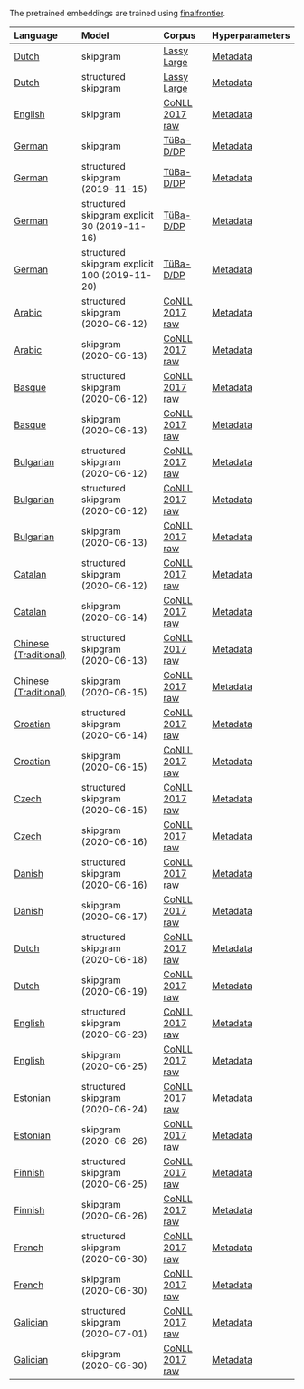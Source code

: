 The pretrained embeddings are trained using
[finalfrontier](finalfrontier).

| Language                                                                                                                     | Model               | Corpus                                                                            | Hyperparameters                                                                                                               |
| :--------------------------------------------------------------------------------------------------------------------------- | :------------------ | :-------------------------------------------------------------------------------- | ----------------------------------------------------------------------------------------------------------------------------- |
| [Dutch](http://www.sfs.uni-tuebingen.de/a3-public-data/finalfusion/dutch-lassy-skipgram-mincount-15-ctx-10-dims-300.fifu)    | skipgram            | [Lassy Large](https://www.let.rug.nl/vannoord/Lassy/)                             | [Metadata](http://www.sfs.uni-tuebingen.de/a3-public-data/finalfusion/dutch-lassy-skipgram-mincount-15-ctx-10-dims-300.txt)   |
| [Dutch](http://www.sfs.uni-tuebingen.de/a3-public-data/finalfusion/dutch-lassy-structgram-mincount-15-ctx-10-dims-300.fifu)  | structured skipgram | [Lassy Large](https://www.let.rug.nl/vannoord/Lassy/)                             | [Metadata](http://www.sfs.uni-tuebingen.de/a3-public-data/finalfusion/dutch-lassy-structgram-mincount-15-ctx-10-dims-300.txt) |
| [English](http://www.sfs.uni-tuebingen.de/a3-public-data/finalfusion/english-skipgram-mincount-50-ctx-10-ns-5-dims-300.fifu) | skipgram            | [CoNLL 2017 raw](https://lindat.mff.cuni.cz/repository/xmlui/handle/11234/1-1989) | [Metadata](http://www.sfs.uni-tuebingen.de/a3-public-data/finalfusion/english-skipgram-mincount-50-ctx-10-ns-5-dims-300.txt)  |
| [German](http://www.sfs.uni-tuebingen.de/a3-public-data/finalfusion/german-skipgram-mincount-30-ctx-10-dims-300.fifu)        | skipgram            | [TüBa-D/DP](https://github.com/sfb833-a3/tueba-ddp)                                                                         | [Metadata](http://www.sfs.uni-tuebingen.de/a3-public-data/finalfusion/german-skipgram-mincount-30-ctx-10-dims-300.txt)        |
| [German](http://www.sfs.uni-tuebingen.de/a3-public-data/finalfusion/german-structgram-mincount-30-ctx-10-dims-300-zipf-0.75-2019-11-15.fifu)      | structured skipgram (2019-11-15)| [TüBa-D/DP](https://github.com/sfb833-a3/tueba-ddp)                                                                         | [Metadata](http://www.sfs.uni-tuebingen.de/a3-public-data/finalfusion/german-structgram-mincount-30-ctx-10-dims-300-zipf-0.75-2019-11-15.txt)       |
| [German](http://www.sfs.uni-tuebingen.de/a3-public-data/finalfusion/german-explicit-structgram-mincount-30-30-ctx-10-dims-300-zipf-0.75-2019-11-16.fifu)      | structured skipgram explicit 30 (2019-11-16)| [TüBa-D/DP](https://github.com/sfb833-a3/tueba-ddp)                                                                         | [Metadata](http://www.sfs.uni-tuebingen.de/a3-public-data/finalfusion/german-explicit-structgram-mincount-30-30-ctx-10-dims-300-zipf-0.75-2019-11-16.txt)       |
| [German](http://www.sfs.uni-tuebingen.de/a3-public-data/finalfusion/german-explicit-structgram-mincount-30-100-ctx-10-dims-300-zipf-0.75-2019-11-20.fifu)      | structured skipgram explicit 100 (2019-11-20)| [TüBa-D/DP](https://github.com/sfb833-a3/tueba-ddp)                                                                         | [Metadata](http://www.sfs.uni-tuebingen.de/a3-public-data/finalfusion/german-explicit-structgram-mincount-30-100-ctx-10-dims-300-zipf-0.75-2019-11-20.txt)       |
| [Arabic](http://www.sfs.uni-tuebingen.de/a3-public-data/finalfusion/conll2017/arabic-structgram-mincount-30-ctx-10-dims-300-2020-06-12.fifu)      | structured skipgram (2020-06-12)| [CoNLL 2017 raw](https://lindat.mff.cuni.cz/repository/xmlui/handle/11234/1-1989)    | [Metadata](http://www.sfs.uni-tuebingen.de/a3-public-data/finalfusion/conll2017/arabic-structgram-mincount-30-ctx-10-dims-300-2020-06-12.txt)       |
| [Arabic](http://www.sfs.uni-tuebingen.de/a3-public-data/finalfusion/conll2017/arabic-skipgram-mincount-30-ctx-10-dims-300-2020-06-13.fifu)      | skipgram (2020-06-13)| [CoNLL 2017 raw](https://lindat.mff.cuni.cz/repository/xmlui/handle/11234/1-1989)    | [Metadata](http://www.sfs.uni-tuebingen.de/a3-public-data/finalfusion/conll2017/arabic-skipgram-mincount-30-ctx-10-dims-300-2020-06-13.txt)       |
| [Basque](http://www.sfs.uni-tuebingen.de/a3-public-data/finalfusion/conll2017/basque-structgram-mincount-30-ctx-10-dims-300-2020-06-12.fifu)      | structured skipgram (2020-06-12)| [CoNLL 2017 raw](https://lindat.mff.cuni.cz/repository/xmlui/handle/11234/1-1989)    | [Metadata](http://www.sfs.uni-tuebingen.de/a3-public-data/finalfusion/conll2017/basque-structgram-mincount-30-ctx-10-dims-300-2020-06-12.txt)       |
| [Basque](http://www.sfs.uni-tuebingen.de/a3-public-data/finalfusion/conll2017/basque-structgram-mincount-30-ctx-10-dims-300-2020-06-13.fifu)      | skipgram (2020-06-13)| [CoNLL 2017 raw](https://lindat.mff.cuni.cz/repository/xmlui/handle/11234/1-1989)    | [Metadata](http://www.sfs.uni-tuebingen.de/a3-public-data/finalfusion/conll2017/basque-skipgram-mincount-30-ctx-10-dims-300-2020-06-13.txt)       |
| [Bulgarian](http://www.sfs.uni-tuebingen.de/a3-public-data/finalfusion/conll2017/bulgarian-structgram-mincount-30-ctx-10-dims-300-2020-06-12.fifu)      | structured skipgram (2020-06-12)| [CoNLL 2017 raw](https://lindat.mff.cuni.cz/repository/xmlui/handle/11234/1-1989)    | [Metadata](http://www.sfs.uni-tuebingen.de/a3-public-data/finalfusion/conll2017/bulgarian-structgram-mincount-30-ctx-10-dims-300-2020-06-12.txt)       |
| [Bulgarian](http://www.sfs.uni-tuebingen.de/a3-public-data/finalfusion/conll2017/bulgarian-structgram-mincount-30-ctx-10-dims-300-2020-06-12.fifu)      | structured skipgram (2020-06-12)| [CoNLL 2017 raw](https://lindat.mff.cuni.cz/repository/xmlui/handle/11234/1-1989)    | [Metadata](http://www.sfs.uni-tuebingen.de/a3-public-data/finalfusion/conll2017/bulgarian-structgram-mincount-30-ctx-10-dims-300-2020-06-12.txt)       |
| [Bulgarian](http://www.sfs.uni-tuebingen.de/a3-public-data/finalfusion/conll2017/bulgarian-skipgram-mincount-30-ctx-10-dims-300-2020-06-13.fifu)      | skipgram (2020-06-13)| [CoNLL 2017 raw](https://lindat.mff.cuni.cz/repository/xmlui/handle/11234/1-1989)    | [Metadata](http://www.sfs.uni-tuebingen.de/a3-public-data/finalfusion/conll2017/bulgarian-skipgram-mincount-30-ctx-10-dims-300-2020-06-13.txt)       |
| [Catalan](http://www.sfs.uni-tuebingen.de/a3-public-data/finalfusion/conll2017/catalan-structgram-mincount-30-ctx-10-dims-300-2020-06-12.fifu)      | structured skipgram (2020-06-12)| [CoNLL 2017 raw](https://lindat.mff.cuni.cz/repository/xmlui/handle/11234/1-1989)    | [Metadata](http://www.sfs.uni-tuebingen.de/a3-public-data/finalfusion/conll2017/catalan-structgram-mincount-30-ctx-10-dims-300-2020-06-12.txt)       |
| [Catalan](http://www.sfs.uni-tuebingen.de/a3-public-data/finalfusion/conll2017/catalan-skipgram-mincount-30-ctx-10-dims-300-2020-06-14.fifu)      | skipgram (2020-06-14)| [CoNLL 2017 raw](https://lindat.mff.cuni.cz/repository/xmlui/handle/11234/1-1989)    | [Metadata](http://www.sfs.uni-tuebingen.de/a3-public-data/finalfusion/conll2017/catalan-skipgram-mincount-30-ctx-10-dims-300-2020-06-14.txt)       |
| [Chinese (Traditional)](http://www.sfs.uni-tuebingen.de/a3-public-data/finalfusion/conll2017/chinese-structgram-mincount-30-ctx-10-dims-300-2020-06-13.fifu)      | structured skipgram (2020-06-13)| [CoNLL 2017 raw](https://lindat.mff.cuni.cz/repository/xmlui/handle/11234/1-1989)    | [Metadata](http://www.sfs.uni-tuebingen.de/a3-public-data/finalfusion/conll2017/chinese-structgram-mincount-30-ctx-10-dims-300-2020-06-13.txt)       |
| [Chinese (Traditional)](http://www.sfs.uni-tuebingen.de/a3-public-data/finalfusion/conll2017/chinese-skipgram-mincount-30-ctx-10-dims-300-2020-06-15.fifu)      | skipgram (2020-06-15)| [CoNLL 2017 raw](https://lindat.mff.cuni.cz/repository/xmlui/handle/11234/1-1989)    | [Metadata](http://www.sfs.uni-tuebingen.de/a3-public-data/finalfusion/conll2017/chinese-skipgram-mincount-30-ctx-10-dims-300-2020-06-15.txt)       |
| [Croatian](http://www.sfs.uni-tuebingen.de/a3-public-data/finalfusion/conll2017/croatian-structgram-mincount-30-ctx-10-dims-300-2020-06-14.fifu)      | structured skipgram (2020-06-14)| [CoNLL 2017 raw](https://lindat.mff.cuni.cz/repository/xmlui/handle/11234/1-1989)    | [Metadata](http://www.sfs.uni-tuebingen.de/a3-public-data/finalfusion/conll2017/croatian-structgram-mincount-30-ctx-10-dims-300-2020-06-14.txt)       |
| [Croatian](http://www.sfs.uni-tuebingen.de/a3-public-data/finalfusion/conll2017/croatian-skipgram-mincount-30-ctx-10-dims-300-2020-06-15.fifu)      | skipgram (2020-06-15)| [CoNLL 2017 raw](https://lindat.mff.cuni.cz/repository/xmlui/handle/11234/1-1989)    | [Metadata](http://www.sfs.uni-tuebingen.de/a3-public-data/finalfusion/conll2017/croatian-skipgram-mincount-30-ctx-10-dims-300-2020-06-15.txt)       |
| [Czech](http://www.sfs.uni-tuebingen.de/a3-public-data/finalfusion/conll2017/czech-structgram-mincount-30-ctx-10-dims-300-2020-06-15.fifu)      | structured skipgram (2020-06-15)| [CoNLL 2017 raw](https://lindat.mff.cuni.cz/repository/xmlui/handle/11234/1-1989)    | [Metadata](http://www.sfs.uni-tuebingen.de/a3-public-data/finalfusion/conll2017/czech-structgram-mincount-30-ctx-10-dims-300-2020-06-15.txt)       |
| [Czech](http://www.sfs.uni-tuebingen.de/a3-public-data/finalfusion/conll2017/czech-skipgram-mincount-30-ctx-10-dims-300-2020-06-16.fifu)      | skipgram (2020-06-16)| [CoNLL 2017 raw](https://lindat.mff.cuni.cz/repository/xmlui/handle/11234/1-1989)    | [Metadata](http://www.sfs.uni-tuebingen.de/a3-public-data/finalfusion/conll2017/czech-skipgram-mincount-30-ctx-10-dims-300-2020-06-16.txt)       |
| [Danish](http://www.sfs.uni-tuebingen.de/a3-public-data/finalfusion/conll2017/danish-structgram-mincount-30-ctx-10-dims-300-2020-06-16.fifu)      | structured skipgram (2020-06-16)| [CoNLL 2017 raw](https://lindat.mff.cuni.cz/repository/xmlui/handle/11234/1-1989)    | [Metadata](http://www.sfs.uni-tuebingen.de/a3-public-data/finalfusion/conll2017/danish-structgram-mincount-30-ctx-10-dims-300-2020-06-16.txt)       |
| [Danish](http://www.sfs.uni-tuebingen.de/a3-public-data/finalfusion/conll2017/danish-skipgram-mincount-30-ctx-10-dims-300-2020-06-17.fifu)      | skipgram (2020-06-17)| [CoNLL 2017 raw](https://lindat.mff.cuni.cz/repository/xmlui/handle/11234/1-1989)    | [Metadata](http://www.sfs.uni-tuebingen.de/a3-public-data/finalfusion/conll2017/danish-skipgram-mincount-30-ctx-10-dims-300-2020-06-17.txt)       |
| [Dutch](http://www.sfs.uni-tuebingen.de/a3-public-data/finalfusion/conll2017/dutch-structgram-mincount-30-ctx-10-dims-300-2020-06-18.fifu)      | structured skipgram (2020-06-18)| [CoNLL 2017 raw](https://lindat.mff.cuni.cz/repository/xmlui/handle/11234/1-1989)    | [Metadata](http://www.sfs.uni-tuebingen.de/a3-public-data/finalfusion/conll2017/dutch-structgram-mincount-30-ctx-10-dims-300-2020-06-18.txt)       |
| [Dutch](http://www.sfs.uni-tuebingen.de/a3-public-data/finalfusion/conll2017/dutch-skipgram-mincount-30-ctx-10-dims-300-2020-06-19.fifu)      | skipgram (2020-06-19)| [CoNLL 2017 raw](https://lindat.mff.cuni.cz/repository/xmlui/handle/11234/1-1989)    | [Metadata](http://www.sfs.uni-tuebingen.de/a3-public-data/finalfusion/conll2017/dutch-skipgram-mincount-30-ctx-10-dims-300-2020-06-19.txt)       |
| [English](http://www.sfs.uni-tuebingen.de/a3-public-data/finalfusion/conll2017/english-structgram-mincount-30-ctx-10-dims-300-2020-06-23.fifu)      | structured skipgram (2020-06-23)| [CoNLL 2017 raw](https://lindat.mff.cuni.cz/repository/xmlui/handle/11234/1-1989)    | [Metadata](http://www.sfs.uni-tuebingen.de/a3-public-data/finalfusion/conll2017/english-structgram-mincount-30-ctx-10-dims-300-2020-06-23.txt)       |
| [English](http://www.sfs.uni-tuebingen.de/a3-public-data/finalfusion/conll2017/english-skipgram-mincount-30-ctx-10-dims-300-2020-06-25.fifu)      | skipgram (2020-06-25)| [CoNLL 2017 raw](https://lindat.mff.cuni.cz/repository/xmlui/handle/11234/1-1989)    | [Metadata](http://www.sfs.uni-tuebingen.de/a3-public-data/finalfusion/conll2017/english-skipgram-mincount-30-ctx-10-dims-300-2020-06-25.txt)       |
| [Estonian](http://www.sfs.uni-tuebingen.de/a3-public-data/finalfusion/conll2017/estonian-structgram-mincount-30-ctx-10-dims-300-2020-06-24.fifu)      | structured skipgram (2020-06-24)| [CoNLL 2017 raw](https://lindat.mff.cuni.cz/repository/xmlui/handle/11234/1-1989)    | [Metadata](http://www.sfs.uni-tuebingen.de/a3-public-data/finalfusion/conll2017/estonian-structgram-mincount-30-ctx-10-dims-300-2020-06-24.txt)       |
| [Estonian](http://www.sfs.uni-tuebingen.de/a3-public-data/finalfusion/conll2017/estonian-skipgram-mincount-30-ctx-10-dims-300-2020-06-26.fifu)      | skipgram (2020-06-26)| [CoNLL 2017 raw](https://lindat.mff.cuni.cz/repository/xmlui/handle/11234/1-1989)    | [Metadata](http://www.sfs.uni-tuebingen.de/a3-public-data/finalfusion/conll2017/estonian-skipgram-mincount-30-ctx-10-dims-300-2020-06-26.txt)       |
| [Finnish](http://www.sfs.uni-tuebingen.de/a3-public-data/finalfusion/conll2017/finnish-structgram-mincount-30-ctx-10-dims-300-2020-06-25.fifu)      | structured skipgram (2020-06-25)| [CoNLL 2017 raw](https://lindat.mff.cuni.cz/repository/xmlui/handle/11234/1-1989)    | [Metadata](http://www.sfs.uni-tuebingen.de/a3-public-data/finalfusion/conll2017/finnish-structgram-mincount-30-ctx-10-dims-300-2020-06-25.txt)       |
| [Finnish](http://www.sfs.uni-tuebingen.de/a3-public-data/finalfusion/conll2017/finnish-skipgram-mincount-30-ctx-10-dims-300-2020-06-26.fifu)      | skipgram (2020-06-26)| [CoNLL 2017 raw](https://lindat.mff.cuni.cz/repository/xmlui/handle/11234/1-1989)    | [Metadata](http://www.sfs.uni-tuebingen.de/a3-public-data/finalfusion/conll2017/finnish-skipgram-mincount-30-ctx-10-dims-300-2020-06-26.txt)       |
| [French](http://www.sfs.uni-tuebingen.de/a3-public-data/finalfusion/conll2017/french-structgram-mincount-30-ctx-10-dims-300-2020-06-30.fifu)      | structured skipgram (2020-06-30)| [CoNLL 2017 raw](https://lindat.mff.cuni.cz/repository/xmlui/handle/11234/1-1989)    | [Metadata](http://www.sfs.uni-tuebingen.de/a3-public-data/finalfusion/conll2017/french-structgram-mincount-30-ctx-10-dims-300-2020-06-30.txt)       |
| [French](http://www.sfs.uni-tuebingen.de/a3-public-data/finalfusion/conll2017/french-skipgram-mincount-30-ctx-10-dims-300-2020-06-30.fifu)      | skipgram (2020-06-30)| [CoNLL 2017 raw](https://lindat.mff.cuni.cz/repository/xmlui/handle/11234/1-1989)    | [Metadata](http://www.sfs.uni-tuebingen.de/a3-public-data/finalfusion/conll2017/french-skipgram-mincount-30-ctx-10-dims-300-2020-06-30.txt)       |
| [Galician](http://www.sfs.uni-tuebingen.de/a3-public-data/finalfusion/conll2017/galician-structgram-mincount-30-ctx-10-dims-300-2020-07-01.fifu)      | structured skipgram (2020-07-01)| [CoNLL 2017 raw](https://lindat.mff.cuni.cz/repository/xmlui/handle/11234/1-1989)    | [Metadata](http://www.sfs.uni-tuebingen.de/a3-public-data/finalfusion/conll2017/galician-structgram-mincount-30-ctx-10-dims-300-2020-07-01.txt)       |
| [Galician](http://www.sfs.uni-tuebingen.de/a3-public-data/finalfusion/conll2017/galician-skipgram-mincount-30-ctx-10-dims-300-2020-06-30.fifu)      | skipgram (2020-06-30)| [CoNLL 2017 raw](https://lindat.mff.cuni.cz/repository/xmlui/handle/11234/1-1989)    | [Metadata](http://www.sfs.uni-tuebingen.de/a3-public-data/finalfusion/conll2017/galician-skipgram-mincount-30-ctx-10-dims-300-2020-06-30.txt)       |
